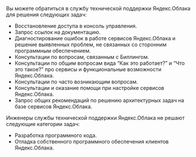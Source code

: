 Вы можете обратиться в службу технической поддержки Яндекс.Облака для решения следующих задач:

- Восстановление доступа в консоль управления.
- Запрос ссылок на документацию.
- Диагностирование ошибок в работе сервисов Яндекс.Облака и решение выявленных проблем, не связанных со сторонним программным обеспечением.
- Консультации по вопросам, связанным с Биллингом.
- Консультации по общим вопросам вида <q>Как это работает?</q> и <q>Что это такое?</q> про сервисы и функциональные возможности Яндекс.Облака.
- Консультации по часто возникающим вопросам.
- Консультации и оказание помощи при настройке сервисов Яндекс.Облака.
- Запрос общих рекомендаций по решению архитектурных задач на базе сервисов Яндекс.Облака.

Инженеры службы технической поддержки Яндекс.Облака не решают следующие категории задач:

- Разработка программного кода.
- Отладка собственного программного обеспечения клиентов Яндекс.Облака.